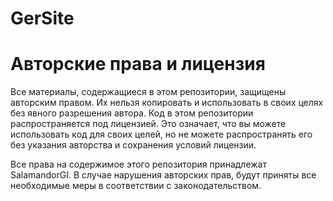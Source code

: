 # GerSite

# Авторские права и лицензия

Все материалы, содержащиеся в этом репозитории, защищены авторским правом. Их нельзя копировать и использовать в своих целях без явного разрешения автора.
Код в этом репозитории распространяется под лицензией. Это означает, что вы можете использовать код для своих целей, но не можете распространять его без указания авторства и сохранения условий лицензии.

Все права на содержимое этого репозитория принадлежат SalamandorGI. В случае нарушения авторских прав, будут приняты все необходимые меры в соответствии с законодательством.
